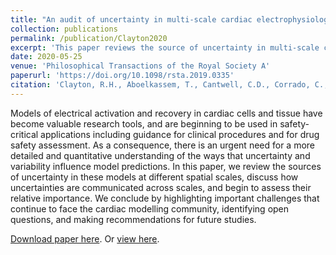 ```yaml
---
title: "An audit of uncertainty in multi-scale cardiac electrophysiology models"
collection: publications
permalink: /publication/Clayton2020
excerpt: 'This paper reviews the source of uncertainty in multi-scale cardiac electrophysiology models.'
date: 2020-05-25
venue: 'Philosophical Transactions of the Royal Society A'
paperurl: 'https://doi.org/10.1098/rsta.2019.0335'
citation: 'Clayton, R.H., Aboelkassem, T., Cantwell, C.D., Corrado, C., Delhaas, T., Huberts, W., Lei, C.L., et al. (2020). &quot;An audit of uncertainty in multi-scale cardiac electrophysiology models.&quot; <i>Phil. Trans. R. Soc. A</i>. 378: 20190335.'
---
```

Models of electrical activation and recovery in cardiac cells and tissue have become valuable research tools, and are beginning to be used in safety-critical applications including guidance for clinical procedures and for drug safety assessment.
As a consequence, there is an urgent need for a more detailed and quantitative understanding of the ways that uncertainty and variability influence model predictions.
In this paper, we review the sources of uncertainty in these models at different spatial scales, discuss how uncertainties are communicated across scales, and begin to assess their relative importance.
We conclude by highlighting important challenges that continue to face the cardiac modelling community, identifying open questions, and making recommendations for future studies.

[Download paper here](http://chonlei.github.io/files/Clayton2020.pdf). Or [view here](https://doi.org/10.1098/rsta.2019.0335).

